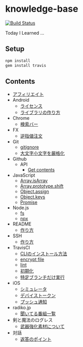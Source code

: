 # knowledge-base
[![Build Status](https://travis-ci.org/tanjo/knowledge-base.svg?branch=master)](https://travis-ci.org/tanjo/knowledge-base)

Today I Learned …

## Setup

```sh
npm install
gem install travis
```

## Contents

- [アフィリエイト](アフィリエイト.md)
- Android
  - [ライセンス](Android/ライセンス.md)
  - [ライブラリの作り方](Android/ライブラリの作り方.md)
- Chrome
  - [検索バー](Chrome/検索バー.md)
- FX
  - [逆指値注文](FX/逆指値注文.md)
- Git
  - [gitignore](Git/gitignore.md)
  - [大文字小文字を厳格化](Git/大文字小文字を厳格化.md)
- Github
  - API
    - [Get contents](Github/API/Get%20contents.md)
- JavaScript
  - [Array.isArray](JavaScript/Array.isArray.md)
  - [Array.prototype.shift](JavaScript/Array.prototype.shift.md)
  - [Object.assign](JavaScript/Object.assign.md)
  - [Object.keys](JavaScript/Object.keys.md)
  - [Promise](JavaScript/Promise.md)
- Node.js
  - [fs](Node.js/fs.md)
  - [npx](Node.js/npx.md)
- README
  - [作り方](README/作り方.md)
- SSH
  - [作り方](SSH/作り方.md)
- TravisCI
  - [CLIのインストール方法](TravisCI/CLIのインストール方法.md)
  - [encrypt file](TravisCI/encrypt%20file.md)
  - [lint](TravisCI/lint.md)
  - [初期化](TravisCI/初期化.md)
  - [特定ブランチだけ実行](TravisCI/特定ブランチだけ実行.md)
- iOS
  - [シミュレータ](iOS/シミュレータ.md)
  - [デバイストークン](iOS/デバイストークン.md)
  - [プッシュ通知](iOS/プッシュ通知.md)
- radiko.jp
  - [聞いてる番組一覧](radiko.jp/聞いてる番組一覧.md)
- 剣と魔法のログレス
  - [武器強化素材について](剣と魔法のログレス/武器強化素材について.md)
- 対話
  - [返答のポイント](対話/返答のポイント.md)
